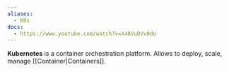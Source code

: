 ```yaml
---
aliases:
  - K8s
docs:
  - https://www.youtube.com/watch?v=X48VuDVv0do
---
```

**Kubernetes** is a container orchestration platform. 
Allows to deploy, scale, manage [[Container|Containers]].

